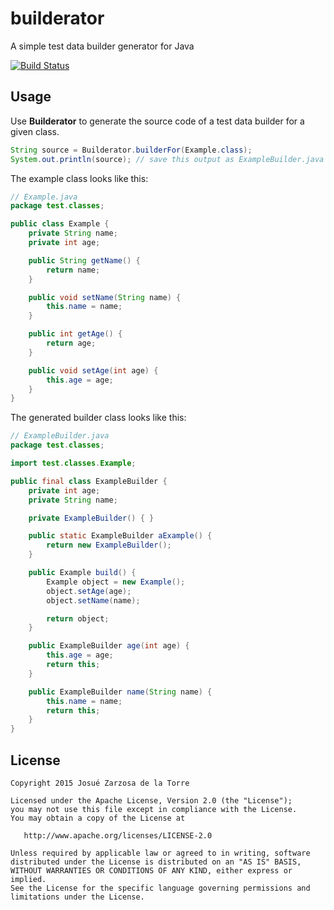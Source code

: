 # builderator
A simple test data builder generator for Java

[![Build Status](https://travis-ci.org/josketres/builderator.svg?branch=master)](https://travis-ci.org/josketres/builderator)

Usage
---
Use __Builderator__ to generate the source code of a test data builder for a given class.
```java
String source = Builderator.builderFor(Example.class);
System.out.println(source); // save this output as ExampleBuilder.java
```
The example class looks like this:
```java
// Example.java
package test.classes;

public class Example {
    private String name;
    private int age;

    public String getName() {
        return name;
    }

    public void setName(String name) {
        this.name = name;
    }

    public int getAge() {
        return age;
    }

    public void setAge(int age) {
        this.age = age;
    }
}
```
The generated builder class looks like this:
```java
// ExampleBuilder.java
package test.classes;

import test.classes.Example;

public final class ExampleBuilder { 
    private int age;
    private String name;

    private ExampleBuilder() { }

    public static ExampleBuilder aExample() {
        return new ExampleBuilder();
    }

    public Example build() {
        Example object = new Example();
        object.setAge(age);
        object.setName(name);

        return object;
    }

    public ExampleBuilder age(int age) {
        this.age = age;
        return this;
    }

    public ExampleBuilder name(String name) {
        this.name = name;
        return this;
    }
}
```

License
-------

    Copyright 2015 Josué Zarzosa de la Torre

    Licensed under the Apache License, Version 2.0 (the "License");
    you may not use this file except in compliance with the License.
    You may obtain a copy of the License at

       http://www.apache.org/licenses/LICENSE-2.0

    Unless required by applicable law or agreed to in writing, software
    distributed under the License is distributed on an "AS IS" BASIS,
    WITHOUT WARRANTIES OR CONDITIONS OF ANY KIND, either express or implied.
    See the License for the specific language governing permissions and
    limitations under the License.
